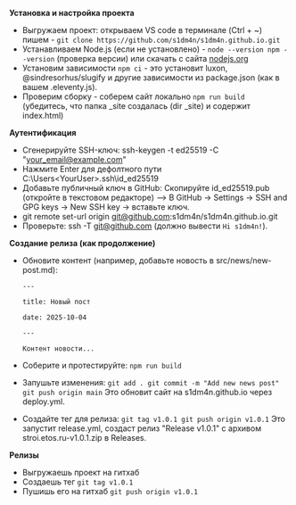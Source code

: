 **Установка и настройка проекта**
- Выгружаем проект: открываем VS code в терминале (Ctrl + ~) пишем - `git clone https://github.com/s1dm4n/s1dm4n.github.io.git`
- Устанавливаем Node.js (если не установлено) - `node --version npm --version` (проверка версии) или скачать с сайта [nodejs.org](nodejs.org)
- Установим зависимости `npm ci` - это установит luxon, @sindresorhus/slugify и другие зависимости из package.json (как в вашем .eleventy.js).
- Проверим сборку - соберем сайт локально `npm run build` (убедитесь, что папка _site создалась (dir _site) и содержит index.html)

**Аутентификация**
- Сгенерируйте SSH-ключ: ssh-keygen -t ed25519 -C "your_email@example.com"
- Нажмите Enter для дефолтного пути C:\Users\<YourUser>\.ssh\id_ed25519
- Добавьте публичный ключ в GitHub: Скопируйте id_ed25519.pub (откройте в текстовом редакторе) --> В GitHub → Settings → SSH and GPG keys → New SSH key → вставьте ключ.
- git remote set-url origin git@github.com:s1dm4n/s1dm4n.github.io.git
- Проверьте: ssh -T git@github.com (должно вывести `Hi s1dm4n!`).

**Создание релиза (как продолжение)**
- Обновите контент (например, добавьте новость в src/news/new-post.md):

  `---`
  
  `title: Новый пост`
  
  `date: 2025-10-04`
  
  `---`
  
  `Контент новости...`
  
- Соберите и протестируйте: `npm run build`
- Запушьте изменения:
  `git add .
  git commit -m "Add new news post"
  git push origin main`
  Это обновит сайт на s1dm4n.github.io через deploy.yml.
- Создайте тег для релиза:
  `git tag v1.0.1
  git push origin v1.0.1`
  Это запустит release.yml, создаст релиз "Release v1.0.1" с архивом stroi.etos.ru-v1.0.1.zip в Releases.

**Релизы**
- Выгружаешь проект на гитхаб
- Создаешь тег `git tag v1.0.1`
- Пушишь его на гитхаб `git push origin v1.0.1`
